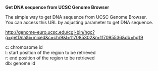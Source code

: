 **Get DNA sequence from UCSC Genome Browser**  

The simple way to get DNA sequence from UCSC Genome Browser.  
You can access this URL by adjusting parameter to get DNA sequence.  

http://genome-euro.ucsc.edu/cgi-bin/hgc?g=getDna&i=mixed&c=chr9&l=117085302&r=117095536&db=hg19  

c: chromosome id  
l: start position of the region to be retrieved  
r: end position of the region to be retrieved  
db: genome id  
